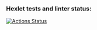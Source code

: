 ### Hexlet tests and linter status:
[![Actions Status](https://github.com/AntonLysachev/python-project-49/workflows/hexlet-check/badge.svg)](https://github.com/AntonLysachev/python-project-49/actions)